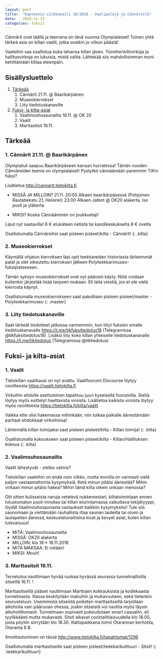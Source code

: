 ```yaml
---
layout: post
title:  "Kapteenin viikkomaili 10/2018 - Vaalipelejä ja Cännäreitä"
date:   2018-11-13
categories: fuksit
---
```


Cännärit ovat täällä ja teemana on tänä vuonna Olympialaiset! Toinen yhtä tärkeä asia on killan vaalit, jotka ovatkin jo viikon päästä! 

Vaaleihin saa osallistua kuka tahansa killan jäsen. Toimihenkilövirkoja ja hallitusvirkoja on lukuisia, mistä valita. Lähtekää siis mahdollisimman moni kehittämään kiltaa eteenpäin.

## Sisällysluettelo
1. [Tärkeää](#tärkeää)
	1. Cännärit 21.11. @ Baarikärpänen
	2. Museokierrokset
	3. Liity tiedotuskanaville
2. [Fuksi- ja kilta-asiat](#fuksi--ja-kilta-asiat)
	1. Vaalimouhosaunailta 18.11. @ OK 20
	2. Vaalit
	3. Marttasitsit 16.11.

## Tärkeää

### 1. Cännärit 21.11. @ Baarikärpänen

Olympiatuli saapuu Baarikärpäseen kansan hurratessa! Tämän vuoden Cännäreiden teema on olympialaiset! Pystytkö cännäämään paremmin TiKin fuksi?

Lisätietoa <http://cannarit.tietokilta.fi>

* MISSÄ JA MILLOIN? 21.11. 20:00 Alkaen baarikärpäsessä (Pohjoinen Rautatiekatu 21, Helsinki) 23:00 Alkaen Jatkot @ OK20 alakerta, iso puoli ja yläkerta


* MIKSI? Koska Cännääminen on joukkuelaji!

Liput nyt saatavilla! 6 € etukäteen netistä tai kandikeskukselta 8 € ovelta

Osallistumalla Cännäreihin saat pisteen pisteet/kilta - Cännärit!
{: .kilta}


### 2. Museokierrokset
Käymällä ohjatun kierroksen läpi opit teekkareiden historiasta tärkeimmät palat ja olet oikeutettu kierroksen jälkeen Polyteekkarimuseo-fuksipisteeseen.

Tämän syksyn museokierrokset ovat nyt pääosin käyty. Niitä voidaan kuitenkin järjestää lisää tarpeen mukaan. Eli laita viestiä, jos et ole vielä kierrosta käynyt.

Osallistumalla museokierrokseen saat pakollisen pisteen pisteet/master - Polyteekkarimuseo
{: .master}

### 3. Liity tiedotuskanaville
Saat tärkeät tiedotteet jatkossa varmemmin, kun liityt fuksien omalle tiedotuskanavalle <https://t.me/tikfuksitiedotus18> (Telegramissa @tikfuksitiedotus18). Lisäksi liity koko killan yhteiselle tiedotuskanavalle <https://t.me/tiktiedotus> (Telegramissa @tiktiedotus)

## Fuksi- ja kilta-asiat

### 1. Vaalit
Tietokillan vaalikausi on nyt avattu. Vaalifoorumi Discourse löytyy osoitteesta <https://vaalit.tietokilta.fi>

Virkoihin ehdolle asettuminen tapahtuu juuri kyseisellä foorumilla. Sieltä löytyy myös esittelyt haettavista viroista.
Lisätietoa kaikista viroista löytyy myös osoitteesta <https://tietokilta.fi/kilta/vaalit>

Vaikka ette olisi hakemassa mihinkään, niin tulkaa paikalle äänestämään parhaat ehdokkaat virkoihinsa! 

Lähtemällä killan toimijaksi saat pisteen pisteet/kilta - Killan toimija!
{: .kilta}

Osallistumalla kokoukseen saat pisteen pisteet/kilta - Killan/Hallituksen kokous
{: .kilta}

### 2. Vaalimouhosaunailta
Vaalit lähestyvät - oletko valmis?

Tietokillan vaaleihin on enää noin viikko, mutta monilla on varmasti vielä paljon vastaamattomia kysymyksiä. Ketä minun pitäisi äänestää? Mihin virkaan minun pitäisi hakea? Mihin tämä kilta oikein onkaan menossa?

Olit sitten kulisseista naruja vetelevä nukkemestari, kiltatoimintaan ennen tutustumaton puoli-innokas tai killan eturintamassa vaikuttava tekijätyyppi, löydät Vaalimouhosaunasta vastaukset kaikkiin kysymyksiisi! Tule siis saunomaan ja viettämään rauhallista iltaa saunan lauteilla tai oluen ja lautapelien ääressä, keskustelunaiheina kivat ja kevyet asiat, kuten killan tulevaisuus!

* MITÄ: Vaalimouhosaunailta
* MISSÄ: OK20 alakerta
* MILLOIN: klo 18-> 18.11.2018
* MITÄ MAKSAA: Ei mitään!
* MIKSI: Mouh!

### 3. Marttasitsit 16.11.
Tervetuloa nauttimaan hyvää ruokaa hyvässä seurassa tunnelmallisilla sitseillä 16.11. !

Marttasitseillä pääset nauttimaan Marttojen kokkauksista ja kodikkaasta tunnelmasta. Illassa keskitytään makuihin ja mukavuuteen, sekä tietenkin seurusteluun. Useimmista sitseistä poiketen marttasitseillä tarjoillaan alkoholia vain pääruoan ohessa, joskin sitseistä voi nauttia myös täysin alkoholittomasti. Tunnelmaan sopivasti pukeudutaan smart casualiin, eli tyylikkäästi mutta mukavasti. Sitsit alkavat cocktailtilaisuudella klo 18.00, josta pöytiin siirrytään klo 18.30. Illallispaikkana toimii Otarannan kerhotila, Otaranta 8 B.

Ilmoittautuminen on tässä <http://www.tietokilta.fi/tapahtumat/1296>

Osallistumalla marttasitseille saat pisteen pisteet/teekkarikulttuuri - Sitsit!
{: .teekkarikulttuuri}